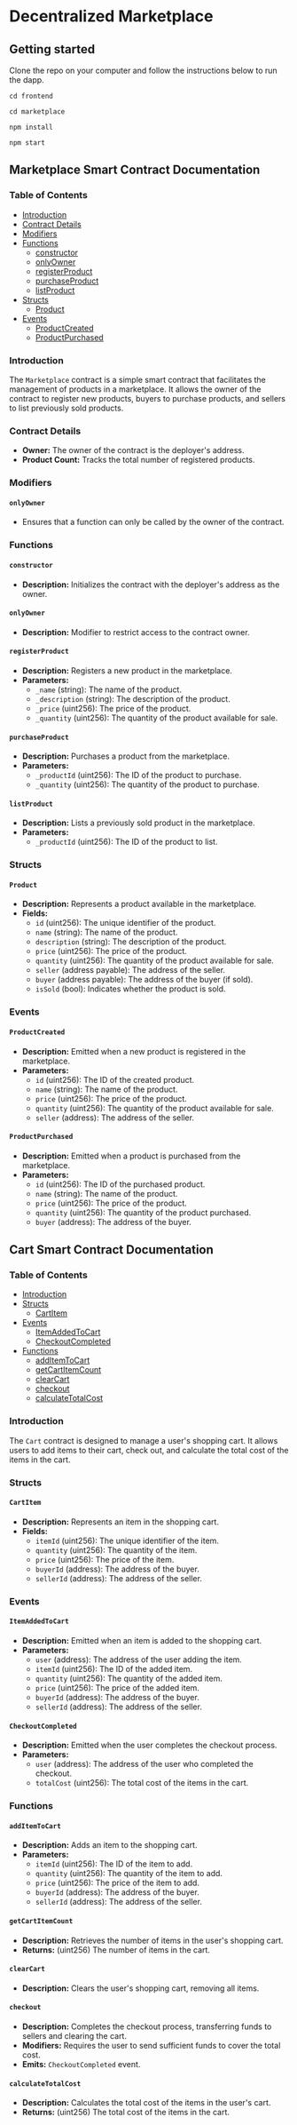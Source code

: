 # Decentralized Marketplace
## Getting started
Clone the repo on your computer and follow the instructions below to run the dapp.
```
cd frontend
```
```
cd marketplace
```
```
npm install
```
```
npm start
```
## Marketplace Smart Contract Documentation

### Table of Contents

- [Introduction](#introduction)
- [Contract Details](#contract-details)
- [Modifiers](#modifiers)
- [Functions](#functions)
  - [constructor](#constructor)
  - [onlyOwner](#onlyowner)
  - [registerProduct](#registerproduct)
  - [purchaseProduct](#purchaseproduct)
  - [listProduct](#listproduct)
- [Structs](#structs)
  - [Product](#product)
- [Events](#events)
  - [ProductCreated](#productcreated)
  - [ProductPurchased](#productpurchased)

### Introduction

The `Marketplace` contract is a simple smart contract that facilitates the management of products in a marketplace. It allows the owner of the contract to register new products, buyers to purchase products, and sellers to list previously sold products.

### Contract Details

- **Owner:** The owner of the contract is the deployer's address.
- **Product Count:** Tracks the total number of registered products.

### Modifiers

#### `onlyOwner`

- Ensures that a function can only be called by the owner of the contract.

### Functions

#### `constructor`

- **Description:** Initializes the contract with the deployer's address as the owner.

#### `onlyOwner`

- **Description:** Modifier to restrict access to the contract owner.

#### `registerProduct`

- **Description:** Registers a new product in the marketplace.
- **Parameters:**
  - `_name` (string): The name of the product.
  - `_description` (string): The description of the product.
  - `_price` (uint256): The price of the product.
  - `_quantity` (uint256): The quantity of the product available for sale.

#### `purchaseProduct`

- **Description:** Purchases a product from the marketplace.
- **Parameters:**
  - `_productId` (uint256): The ID of the product to purchase.
  - `_quantity` (uint256): The quantity of the product to purchase.

#### `listProduct`

- **Description:** Lists a previously sold product in the marketplace.
- **Parameters:**
  - `_productId` (uint256): The ID of the product to list.

### Structs

#### `Product`

- **Description:** Represents a product available in the marketplace.
- **Fields:**
  - `id` (uint256): The unique identifier of the product.
  - `name` (string): The name of the product.
  - `description` (string): The description of the product.
  - `price` (uint256): The price of the product.
  - `quantity` (uint256): The quantity of the product available for sale.
  - `seller` (address payable): The address of the seller.
  - `buyer` (address payable): The address of the buyer (if sold).
  - `isSold` (bool): Indicates whether the product is sold.

### Events

#### `ProductCreated`

- **Description:** Emitted when a new product is registered in the marketplace.
- **Parameters:**
  - `id` (uint256): The ID of the created product.
  - `name` (string): The name of the product.
  - `price` (uint256): The price of the product.
  - `quantity` (uint256): The quantity of the product available for sale.
  - `seller` (address): The address of the seller.

#### `ProductPurchased`

- **Description:** Emitted when a product is purchased from the marketplace.
- **Parameters:**
  - `id` (uint256): The ID of the purchased product.
  - `name` (string): The name of the product.
  - `price` (uint256): The price of the product.
  - `quantity` (uint256): The quantity of the product purchased.
  - `buyer` (address): The address of the buyer.

## Cart Smart Contract Documentation

### Table of Contents

- [Introduction](#introduction)
- [Structs](#structs)
  - [CartItem](#cartitem)
- [Events](#events)
  - [ItemAddedToCart](#itemaddedtocart)
  - [CheckoutCompleted](#checkoutcompleted)
- [Functions](#functions)
  - [addItemToCart](#additemtocart)
  - [getCartItemCount](#getcartitemcount)
  - [clearCart](#clearcart)
  - [checkout](#checkout)
  - [calculateTotalCost](#calculatetotalcost)

### Introduction

The `Cart` contract is designed to manage a user's shopping cart. It allows users to add items to their cart, check out, and calculate the total cost of the items in the cart.

### Structs

#### `CartItem`

- **Description:** Represents an item in the shopping cart.
- **Fields:**
  - `itemId` (uint256): The unique identifier of the item.
  - `quantity` (uint256): The quantity of the item.
  - `price` (uint256): The price of the item.
  - `buyerId` (address): The address of the buyer.
  - `sellerId` (address): The address of the seller.

### Events

#### `ItemAddedToCart`

- **Description:** Emitted when an item is added to the shopping cart.
- **Parameters:**
  - `user` (address): The address of the user adding the item.
  - `itemId` (uint256): The ID of the added item.
  - `quantity` (uint256): The quantity of the added item.
  - `price` (uint256): The price of the added item.
  - `buyerId` (address): The address of the buyer.
  - `sellerId` (address): The address of the seller.

#### `CheckoutCompleted`

- **Description:** Emitted when the user completes the checkout process.
- **Parameters:**
  - `user` (address): The address of the user who completed the checkout.
  - `totalCost` (uint256): The total cost of the items in the cart.

### Functions

#### `addItemToCart`

- **Description:** Adds an item to the shopping cart.
- **Parameters:**
  - `itemId` (uint256): The ID of the item to add.
  - `quantity` (uint256): The quantity of the item to add.
  - `price` (uint256): The price of the item to add.
  - `buyerId` (address): The address of the buyer.
  - `sellerId` (address): The address of the seller.

#### `getCartItemCount`

- **Description:** Retrieves the number of items in the user's shopping cart.
- **Returns:** (uint256) The number of items in the cart.

#### `clearCart`

- **Description:** Clears the user's shopping cart, removing all items.

#### `checkout`

- **Description:** Completes the checkout process, transferring funds to sellers and clearing the cart.
- **Modifiers:** Requires the user to send sufficient funds to cover the total cost.
- **Emits:** `CheckoutCompleted` event.

#### `calculateTotalCost`

- **Description:** Calculates the total cost of the items in the user's cart.
- **Returns:** (uint256) The total cost of the items in the cart.

